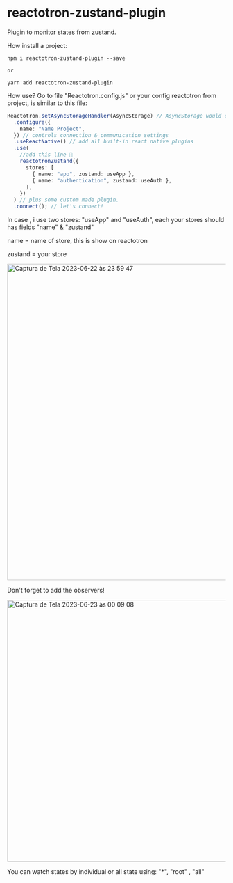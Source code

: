 # reactotron-zustand-plugin

Plugin to monitor states from zustand.

How install a project:

```
npm i reactotron-zustand-plugin --save

or

yarn add reactotron-zustand-plugin
```

How use?
Go to file "Reactotron.config.js" or your config reactotron from project, is similar to this file:

```ts
Reactotron.setAsyncStorageHandler(AsyncStorage) // AsyncStorage would either come from `react-native` or `@react-native-community/async-storage` depending on where you get it from
  .configure({
    name: "Name Project",
  }) // controls connection & communication settings
  .useReactNative() // add all built-in react native plugins
  .use(
    //add this line 🙌
    reactotronZustand({
      stores: [
        { name: "app", zustand: useApp },
        { name: "authentication", zustand: useAuth },
      ],
    })
  ) // plus some custom made plugin.
  .connect(); // let's connect!
```

In case , i use two stores: "useApp" and "useAuth", each your stores should has fields "name" & "zustand"

name = name of store, this is show on reactotron

zustand = your store

<img width="727" alt="Captura de Tela 2023-06-22 às 23 59 47" src="https://raw.githubusercontent.com/joalisonpereira/reactotron-plugin-zustand/master/docs/tron1.png">

Don't forget to add the observers!

<img width="602" alt="Captura de Tela 2023-06-23 às 00 09 08" src="https://raw.githubusercontent.com/joalisonpereira/reactotron-plugin-zustand/master/docs/tron2.png">

You can watch states by individual or all state using: "\*", "root" , "all"
